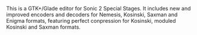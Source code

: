 This is a GTK+/Glade editor for Sonic 2 Special Stages. It includes new and improved encoders and decoders for Nemesis, Kosinski, Saxman and Enigma formats, featuring perfect conpression for Kosinski, moduled Kosinski and Saxman formats.